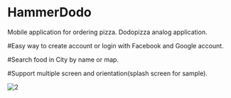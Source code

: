 # HammerDodo

Mobile application for ordering pizza. Dodopizza analog application.

#Easy way to create account or login with Facebook and Google account.

#Search food in City by name or map.

#Support multiple screen and orientation(splash screen for sample).



![2](https://user-images.githubusercontent.com/55693215/123382620-cf07b200-d59a-11eb-8356-a97189b02760.png)
